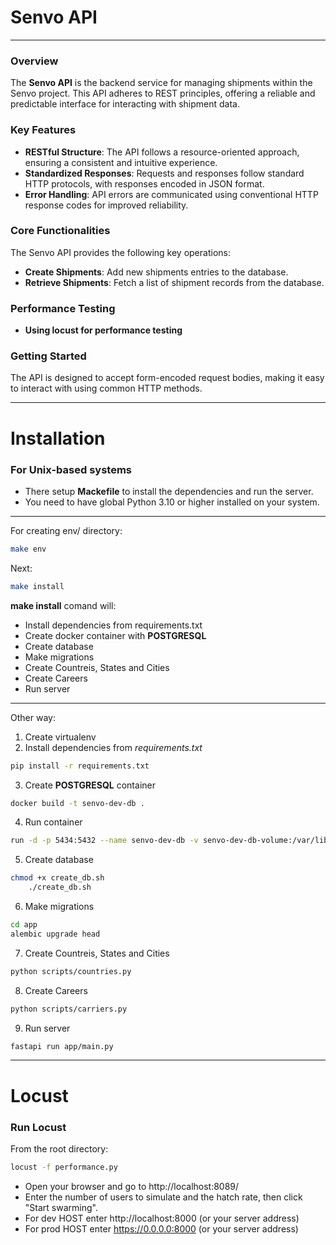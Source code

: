 # Senvo API
___
### Overview
The **Senvo API** is the backend service for managing shipments within the Senvo project. 
This API adheres to REST principles, offering a reliable and predictable interface for interacting with shipment data.

### Key Features
- **RESTful Structure**: The API follows a resource-oriented approach, ensuring a consistent and intuitive experience.
- **Standardized Responses**: Requests and responses follow standard HTTP protocols, with responses encoded in JSON format.
- **Error Handling**: API errors are communicated using conventional HTTP response codes for improved reliability.

### Core Functionalities
The Senvo API provides the following key operations:

- **Create Shipments**: Add new shipments entries to the database.
- **Retrieve Shipments**: Fetch a list of shipment records from the database.

### Performance Testing

- **Using locust for performance testing**

### Getting Started
The API is designed to accept form-encoded request bodies, making it easy to interact with using common HTTP methods.
___
# Installation
### For Unix-based systems
* There setup **Mackefile** to install the dependencies and run the server.
* You need to have global Python 3.10 or higher installed on your system.

___

For creating env/ directory:
```bash 
make env
```

Next:
```bash
make install
```
**make install** comand will:
- Install dependencies from requirements.txt
- Create docker container with **POSTGRESQL**
- Create database
- Make migrations
- Create Countreis, States and Cities
- Create Careers
- Run server

---
Other way:
1. Create virtualenv
2. Install dependencies from *requirements.txt*
```zsh
pip install -r requirements.txt
```
3. Create **POSTGRESQL** container
```zsh
docker build -t senvo-dev-db .
```
4. Run container
```zsh
run -d -p 5434:5432 --name senvo-dev-db -v senvo-dev-db-volume:/var/lib/postgresql/data senvo-dev-db
```
5. Create database
```zsh
chmod +x create_db.sh
	./create_db.sh
```
6. Make migrations
```zsh
cd app
alembic upgrade head
```

7. Create Countreis, States and Cities
```zsh
python scripts/countries.py
```
8. Create Careers
```zsh
python scripts/carriers.py
```
9. Run server
```zsh
fastapi run app/main.py
```
___

# Locust
### Run Locust
From the root directory:
```zsh
locust -f performance.py
```

- Open your browser and go to http://localhost:8089/
- Enter the number of users to simulate and the hatch rate, then click "Start swarming".
- For dev HOST enter http://localhost:8000 (or your server address)
- For prod HOST enter https://0.0.0.0:8000 (or your server address)